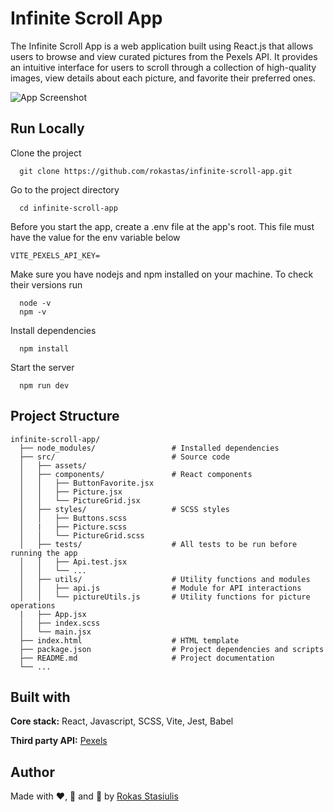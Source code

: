 # Infinite Scroll App

The Infinite Scroll App is a web application built using React.js that allows users to browse and view curated pictures from the Pexels API. It provides an intuitive interface for users to scroll through a collection of high-quality images, view details about each picture, and favorite their preferred ones.


![App Screenshot](src/assets/Screenshot.png)


## Run Locally

Clone the project

```
  git clone https://github.com/rokastas/infinite-scroll-app.git
```

Go to the project directory

```
  cd infinite-scroll-app
```

Before you start the app, create a .env file at the app's root. This file must have the value for the env variable below

```
VITE_PEXELS_API_KEY=
```

Make sure you have nodejs and npm installed on your machine. To check their versions run

```
  node -v
  npm -v
```


Install dependencies

```
  npm install
```

Start the server

```
  npm run dev
```


## Project Structure
```
infinite-scroll-app/
  ├── node_modules/                 # Installed dependencies
  ├── src/                          # Source code
  │   ├── assets/
  │   ├── components/               # React components
  │   │   ├── ButtonFavorite.jsx
  │   │   ├── Picture.jsx
  │   │   └── PictureGrid.jsx
  │   ├── styles/                   # SCSS styles
  │   │   ├── Buttons.scss
  │   |   ├── Picture.scss
  │   │   └── PictureGrid.scss
  │   ├── tests/                    # All tests to be run before running the app
  │   │   ├── Api.test.jsx
  │   │   └── ...
  │   ├── utils/                    # Utility functions and modules
  │   │   ├── api.js                # Module for API interactions
  │   │   └── pictureUtils.js       # Utility functions for picture operations
  |   ├── App.jsx
  │   ├── index.scss
  │   └── main.jsx
  ├── index.html                    # HTML template
  ├── package.json                  # Project dependencies and scripts
  ├── README.md                     # Project documentation
  └── ...

```


## Built with

**Core stack:** React, Javascript, SCSS, Vite, Jest, Babel

**Third party API:** [Pexels](https://www.pexels.com/api/documentation/#photos-curated)


## Author

Made with ❤️, 🍵 and 🥵 by [Rokas Stasiulis](https://github.com/rokastas)
